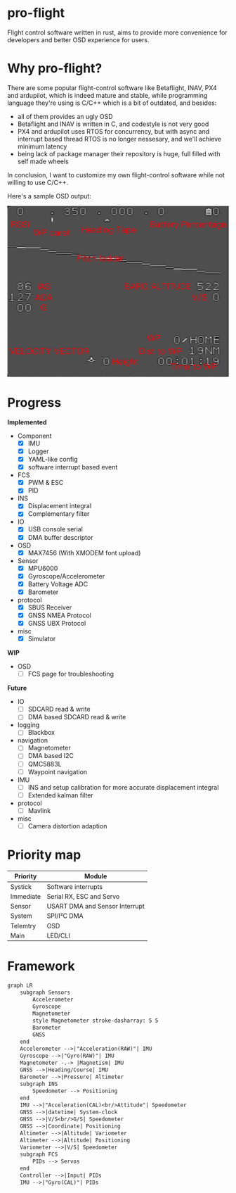 pro-flight
==========

Flight control software written in rust, aims to provide more convenience for developers
and better OSD experience for users.

Why pro-flight?
===============

There are some popular flight-control software like Betaflight, INAV, PX4 and ardupilot,
which is indeed mature and stable, while programming language they're using is C/C++ which
is a bit of outdated, and besides:
* all of them provides an ugly OSD
* Betaflight and INAV is written in C, and codestyle is not very good
* PX4 and ardupilot uses RTOS for concurrency, but with async and interrupt based thread
  RTOS is no longer nessesary, and we'll achieve minimum latency
* being lack of package manager their repository is huge, full filled with self made wheels

In conclusion, I want to customize my own flight-control software while not willing to
use C/C++.

Here's a sample OSD output:

![OSD](docs/OSD.png)

Progress
========

**Implemented**

* Component
  - [x] IMU
  - [x] Logger
  - [x] YAML-like config
  - [x] software interrupt based event
* FCS
  - [x] PWM & ESC
  - [x] PID
* INS
  - [x] Displacement integral
  - [x] Complementary filter
* IO
  - [x] USB console serial
  - [x] DMA buffer descriptor
* OSD
  - [x] MAX7456 (With XMODEM font upload)
* Sensor
  - [x] MPU6000
  - [x] Gyroscope/Accelerometer
  - [x] Battery Voltage ADC
  - [x] Barometer
* protocol
  - [x] SBUS Receiver
  - [x] GNSS NMEA Protocol
  - [x] GNSS UBX Protocol
* misc
  - [x] Simulator

**WIP**

* OSD
  - [ ] FCS page for troubleshooting

**Future**

* IO
  - [ ] SDCARD read & write
  - [ ] DMA based SDCARD read & write
* logging
  - [ ] Blackbox
* navigation
  - [ ] Magnetometer
  - [ ] DMA based I2C
  - [ ] QMC5883L
  - [ ] Waypoint navigation
* IMU
  - [ ] INS and setup calibration for more accurate displacement integral
  - [ ] Extended kalman filter
* protocol
  - [ ] Mavlink
* misc
  - [ ] Camera distortion adaption

Priority map
============

| Priority  | Module                         |
|-----------|--------------------------------|
| Systick   | Software interrupts            |
| Immediate | Serial RX, ESC and Servo       |
| Sensor    | USART DMA and Sensor Interrupt |
| System    | SPI/I²C DMA                    |
| Telemtry  | OSD                            |
| Main      | LED/CLI                        |

Framework
=========

```mermaid
graph LR
    subgraph Sensors
        Accelerometer
        Gyroscope
        Magnetometer
        style Magnetometer stroke-dasharray: 5 5
        Barometer
        GNSS
    end
    Accelerometer -->|"Acceleration(RAW)"| IMU
    Gyroscope -->|"Gyro(RAW)"| IMU
    Magnetometer -.-> |Magnetism| IMU
    GNSS -->|Heading/Course| IMU
    Barometer -->|Pressure| Altimeter
    subgraph INS
        Speedometer --> Positioning
    end
    IMU -->|"Acceleration(CAL)<br/>Attitude"| Speedometer
    GNSS -->|datetime| System-clock
    GNSS -->|V/S<br/>G/S| Speedometer
    GNSS -->|Coordinate| Positioning
    Altimeter -->|Altitude| Variometer
    Altimeter -->|Altitude| Positioning
    Variometer -->|V/S| Speedometer
    subgraph FCS
        PIDs --> Servos
    end
    Controller -->|Input| PIDs
    IMU -->|"Gyro(CAL)"| PIDs
```
